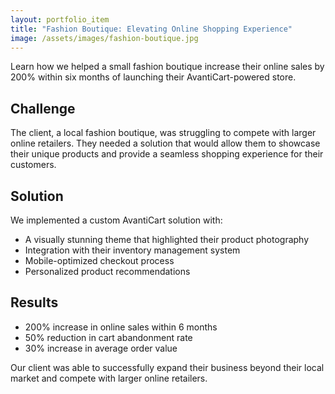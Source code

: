 ```yaml
---
layout: portfolio_item
title: "Fashion Boutique: Elevating Online Shopping Experience"
image: /assets/images/fashion-boutique.jpg
---
```


Learn how we helped a small fashion boutique increase their online sales by 200% within six months of launching their AvantiCart-powered store.

## Challenge

The client, a local fashion boutique, was struggling to compete with larger online retailers. They needed a solution that would allow them to showcase their unique products and provide a seamless shopping experience for their customers.

## Solution

We implemented a custom AvantiCart solution with:

- A visually stunning theme that highlighted their product photography
- Integration with their inventory management system
- Mobile-optimized checkout process
- Personalized product recommendations

## Results

- 200% increase in online sales within 6 months
- 50% reduction in cart abandonment rate
- 30% increase in average order value

Our client was able to successfully expand their business beyond their local market and compete with larger online retailers.
